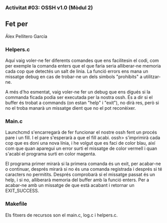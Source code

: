 ### Activitat #03: OSSH v1.0 (Mòdul 2)

## Fet per

Álex Pellitero García

### Helpers.c

Aquí vaig voler-ne fer diferents comandes que ens facilitesin el codi, com per exemple la comanda enters que el que faria seria alliberar-ne memoria cada cop que detectés un salt de linia. La funció errors ens mana un missatge debug en cas de trobar-ne un dels simbols "prohibits" a utilitzar-ne.

A més d'ho esmentat, vaig voler-ne fer un debug que ens digués si la commanda ficada podia ser executada per la nostra ossh. És a dir si el buffer és trobat a commands (on estan "help" i "exit"), no dirà res, però si no el troba manarà un missatge dient que no el pot reconèixer.

### Main.c

Launchcmd s'encarregarà de fer funcionar el nostre ossh fent un procés pare i un fill. I el pare s'esperarà a que el fill acabi. ossh> s'imprimirà cada cop que es doni una nova línia, i he volgut que es faci de color blau, així com que quan aparegui un error surti el missatge de color vermell i quan s'acabi el programa surti en color magenta.

El programa primer mirarà si la primera comanda és un exit, per acabar-ne o continuar, després mirarà si no és una comanda registrada i després si té caracters no permitits. Després comprobarà si el missatge passat és un help, i si no, alliberarà memoria del buffer amb la funció enters. Per a acabar-ne amb un missatge de que està acabant i retornar un EXIT_SUCCESS.

### Makefile

Els fitxers de recursos son el main.c, log.c i helpers.c.